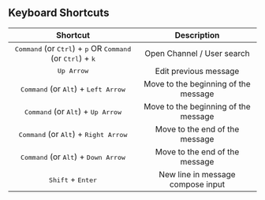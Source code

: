 ## Keyboard Shortcuts


| Shortcut | Description |
|:-:|:-:|
| <kbd>Command</kbd> (or <kbd>Ctrl</kbd>) + <kbd>p</kbd> OR <kbd>Command</kbd> (or <kbd>Ctrl</kbd>) + <kbd>k</kbd>| Open Channel / User search |
| <kbd>Up Arrow</kbd> | Edit previous message |
| <kbd>Command</kbd> (or <kbd>Alt</kbd>) + <kbd>Left Arrow</kbd> | Move to the beginning of the message |
| <kbd>Command</kbd> (or <kbd>Alt</kbd>) + <kbd>Up Arrow</kbd> | Move to the beginning of the message |
| <kbd>Command</kbd> (or <kbd>Alt</kbd>) + <kbd>Right Arrow</kbd> | Move to the end of the message |
| <kbd>Command</kbd> (or <kbd>Alt</kbd>) + <kbd>Down Arrow</kbd> | Move to the end of the message |
| <kbd>Shift</kbd> + <kbd>Enter</kbd>| New line in message compose input|
